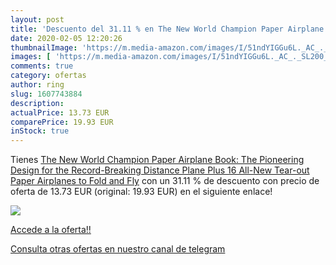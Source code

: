 ```yaml
---
layout: post
title: 'Descuento del 31.11 % en The New World Champion Paper Airplane Bo'
date: 2020-02-05 12:20:26
thumbnailImage: 'https://m.media-amazon.com/images/I/51ndYIGGu6L._AC_._SL200_.jpg'
images: [ 'https://m.media-amazon.com/images/I/51ndYIGGu6L._AC_._SL200_.jpg' ]
comments: true
category: ofertas
author: ring
slug: 1607743884
description:
actualPrice: 13.73 EUR
comparePrice: 19.93 EUR
inStock: true
---
```


Tienes [The New World Champion Paper Airplane Book: The Pioneering Design for the Record-Breaking Distance Plane  Plus 16 All-New Tear-out Paper Airplanes to Fold and Fly](https://www.amazon.com/dp/1607743884/?tag=redken08-20) con un 31.11 % de descuento con precio de oferta de 13.73 EUR (original: 19.93 EUR) en el siguiente enlace!

[![](https://m.media-amazon.com/images/I/51ndYIGGu6L._AC_._SL200_.jpg)](https://www.amazon.com/dp/1607743884/?tag=redken08-20)

[Accede a la oferta!!](https://www.amazon.com/dp/1607743884/?tag=redken08-20)

[Consulta otras ofertas en nuestro canal de telegram](https://t.me/s/ofertas25)
